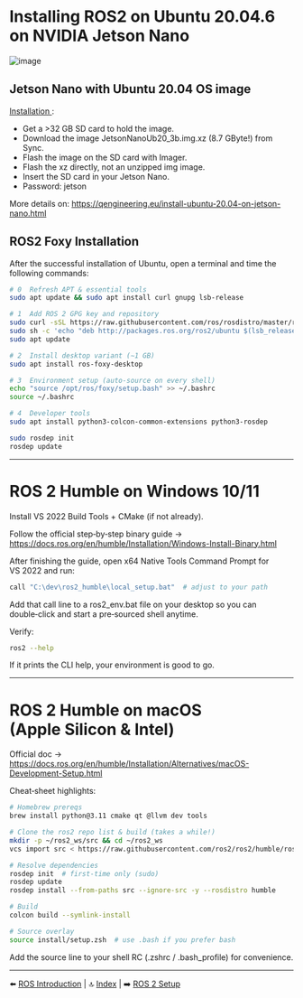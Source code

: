# Installing ROS2 on Ubuntu 20.04.6 on NVIDIA Jetson Nano

![image](https://github.com/user-attachments/assets/c0bb7570-e373-4814-b670-85ec30277220)

## Jetson Nano with Ubuntu 20.04 OS image

[Installation ](https://github.com/Qengineering/Jetson-Nano-Ubuntu-20-image?tab=readme-ov-file#installation):

- Get a >32 GB SD card to hold the image. 
- Download the image JetsonNanoUb20_3b.img.xz (8.7 GByte!) from Sync. 
- Flash the image on the SD card with Imager.
- Flash the xz directly, not an unzipped img image. 
- Insert the SD card in your Jetson Nano. 
- Password: jetson

More details on: https://qengineering.eu/install-ubuntu-20.04-on-jetson-nano.html

## ROS2 Foxy Installation
After the successful installation of Ubuntu, open a terminal and time the following commands:

````bash
# 0  Refresh APT & essential tools
sudo apt update && sudo apt install curl gnupg lsb-release

# 1  Add ROS 2 GPG key and repository
sudo curl -sSL https://raw.githubusercontent.com/ros/rosdistro/master/ros.asc | sudo apt-key add –
sudo sh -c 'echo "deb http://packages.ros.org/ros2/ubuntu $(lsb_release -cs) main" > /etc/apt/sources.list.d/ros2-latest.list'
sudo apt update

# 2  Install desktop variant (∼1 GB)
sudo apt install ros-foxy-desktop

# 3  Environment setup (auto‑source on every shell)
echo "source /opt/ros/foxy/setup.bash" >> ~/.bashrc
source ~/.bashrc

# 4  Developer tools
sudo apt install python3-colcon-common-extensions python3-rosdep

sudo rosdep init
rosdep update
````

---

# ROS 2 Humble on Windows 10/11

Install VS 2022 Build Tools + CMake (if not already).

Follow the official step‑by‑step binary guide → https://docs.ros.org/en/humble/Installation/Windows-Install-Binary.html

After finishing the guide, open x64 Native Tools Command Prompt for VS 2022 and run:

````bash
call "C:\dev\ros2_humble\local_setup.bat"  # adjust to your path
````
Add that call line to a ros2_env.bat file on your desktop so you can double‑click and start a pre‑sourced shell anytime.

Verify:
````bash
ros2 --help
````
If it prints the CLI help, your environment is good to go.

---

# ROS 2 Humble on macOS (Apple Silicon & Intel)

Official doc → https://docs.ros.org/en/humble/Installation/Alternatives/macOS-Development-Setup.html

Cheat‑sheet highlights:

````bash
# Homebrew prereqs
brew install python@3.11 cmake qt @llvm dev tools

# Clone the ros2 repo list & build (takes a while!)
mkdir -p ~/ros2_ws/src && cd ~/ros2_ws
vcs import src < https://raw.githubusercontent.com/ros2/ros2/humble/ros2.repos

# Resolve dependencies
rosdep init  # first‑time only (sudo)
rosdep update
rosdep install --from-paths src --ignore-src -y --rosdistro humble

# Build
colcon build --symlink-install

# Source overlay
source install/setup.zsh  # use .bash if you prefer bash
````
Add the source line to your shell RC (.zshrc / .bash_profile) for convenience.

---

⬅️ [ROS  Introduction](02_ros_intro.md) | 🔝 [Index](README.md) | ➡️ [ROS 2 Setup](04_ros2_setup.md)


